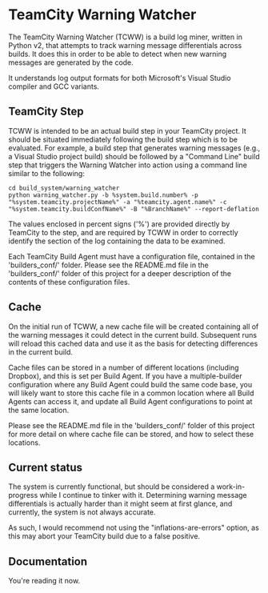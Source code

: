 # TeamCity Warning Watcher
The TeamCity Warning Watcher (TCWW) is a build log miner, written in Python v2,
that attempts to track warning message differentials across builds.  It does
this in order to be able to detect when new warning messages are generated by
the code.

It understands log output formats for both Microsoft's Visual Studio compiler
and GCC variants.

## TeamCity Step
TCWW is intended to be an actual build step in your TeamCity project.  It should
be situated immediately following the build step which is to be evaluated.  For
example, a build step that generates warning messages (e.g., a Visual Studio
project build) should be followed by a "Command Line" build step that triggers
the Warning Watcher into action using a command line similar to the following:

  ```
  cd build_system/warning_watcher
  python warning_watcher.py -b %system.build.number% -p "%system.teamcity.projectName%" -a "%teamcity.agent.name%" -c "%system.teamcity.buildConfName%" -B "%BranchName%" --report-deflation
  ```

The values enclosed in percent signs ('%') are provided directly by TeamCity
to the step, and are required by TCWW in order to correctly identify the
section of the log containing the data to be examined.

Each TeamCity Build Agent must have a configuration file, contained in the
'builders_conf/' folder.  Please see the README.md file in the 'builders_conf/'
folder of this project for a deeper description of the contents of these
configuration files.

## Cache
On the initial run of TCWW, a new cache file will be created containing all of
the warning messages it could detect in the current build.  Subsequent runs will
reload this cached data and use it as the basis for detecting differences in
the current build.

Cache files can be stored in a number of different locations (including Dropbox),
and this is set per Build Agent.  If you have a multiple-builder configuration
where any Build Agent could build the same code base, you will likely want to
store this cache file in a common location where all Build Agents can access
it, and update all Build Agent configurations to point at the same location.

Please see the README.md file in the 'builders_conf/' folder of this project for
more detail on where cache file can be stored, and how to select these locations.

## Current status
The system is currently functional, but should be considered a work-in-progress
while I continue to tinker with it.  Determining warning message differentials
is actually harder than it might seem at first glance, and currently, the system
is not always accurate.

As such, I would recommend not using the "inflations-are-errors" option, as this
may abort your TeamCity build due to a false positive.

## Documentation
You're reading it now.
